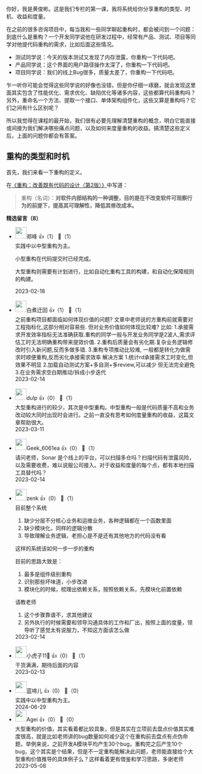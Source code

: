 你好，我是黄俊彬。这是我们专栏的第一课，我将系统给你分享重构的类型、时机、收益和度量。

在之前的很多咨询项目中，每当我和一些同学聊起重构时，都会被问到一个问题：到底什么是重构？一个开发同学说他在研发过程中，经常有产品、测试、项目等同学对他提代码重构的需求，比如后面这些情况。

- 测试同学说：今天的版本测试又发现了内存泄露，你重构一下代码吧。
- 产品同学说：这个界面的用户路径操作太深了，你重构一下代码吧。
- 项目同学说：我们的线上Bug很多，质量太差了，你重构一下代码吧。

乍一听你可能会觉得这些同学说的好像也没错，但是你仔细一琢磨，就会发现这里面其实包含了性能优化、需求优化、缺陷优化等诸多内容，这些都算代码重构吗？另外，重命名一个方法、提取一个接口、单体架构组件化，这些又算是重构吗？它们之间有什么区别呢？

所以我觉得在课程的最开始，我们很有必要先理解清楚重构的概念，明白它能直接或间接为我们解决哪些痛点问题，以及如何来度量重构的收益。搞清楚这些定义后，上面的问题你都会有答案。

## 重构的类型和时机

首先，我们来看一下重构的定义。

在[《重构：改善既有代码的设计（第2版）》](https://book.douban.com/subject/30468597/)中写道：

> 重构（名词）：**对软件内部结构的一种调整，目的是在不改变软件可观察行为的前提下，提高其可理解性，降低其修改成本。**
<div><strong>精选留言（8）</strong></div><ul>
<li><img src="https://static001.geekbang.org/account/avatar/00/10/f9/c5/95b97dfa.jpg" width="30px"><span>郑峰</span> 👍（1） 💬（1）<div>实践中以中型重构为主。

小型重构在代码提交时已经完成。

大型重构则需要有计划进行，比如自动化重构工具的构建，和自动化保障规则的构建。</div>2023-02-18</li><br/><li><img src="https://static001.geekbang.org/account/avatar/00/0f/9c/e3/e4fd2ff5.jpg" width="30px"><span>白煮迁回</span> 👍（1） 💬（1）<div>之前重构项目都面临如何体现价值的问题?
文章中老师说的方重构前就需要对工程指标化,这部分相对容易些.
但对业务价值如何体现比较难?
比如:
1.承接需求开发效率指标无法准确获取.重构的同学一般与开发业务同学是2波人,需求评估工时无法明确重构带来提效价值.
2.重构后质量会有劣化期.复杂业务逻辑修改时引入新问题,反而多做多错.
3.重构专项推动比较难, 一般都是转化为做需求时顺便重构,反而劣化承接需求效率
解决方案
1.统计rd承接需求工时变化,但效果不明显
2.加载自动测试方案+多自测+多review,可以减少 但无法完全避免
3.在业务需求空白期推动&#47;拆成小步迭代</div>2023-02-14</li><br/><li><img src="https://static001.geekbang.org/account/avatar/00/14/10/3d/b3991de7.jpg" width="30px"><span>dulp</span> 👍（0） 💬（1）<div>大型重构进行的较少，其次是中型重构。中型重构一般是代码质量不高和业务改动较大同时出现时会进行。之前一直没有思考如何度量重构的收益，这篇文章帮助很大。</div>2023-03-11</li><br/><li><img src="https://static001.geekbang.org/account/avatar/00/11/2a/27/4c32c4ad.jpg" width="30px"><span>Geek_6061ea</span> 👍（0） 💬（1）<div>请问老师，Sonar 是个线上的平台，可以扫描多仓吗？扫描代码有泄露风险，以及需要收费，难以说服公司接入。对于收益和度量的每个点，都有本地扫描工具替代吗？</div>2023-02-14</li><br/><li><img src="https://static001.geekbang.org/account/avatar/00/0f/77/a5/c5ae871d.jpg" width="30px"><span>zenk</span> 👍（0） 💬（1）<div>目前整个系统
1. 缺少分层不分核心业务和运维业务，各种逻辑都在一个函数里面
2. 缺少模块化，同样的逻辑分散
3. 导致理解业务逻辑，老担心是不是还有其他地方的代码没有看

这样的系统该如何一步一步的重构

目前的思路大致是：
1. 最多是组件级别重构
2. 识别那些坏味道，小步改进
3. 模块化的时候，梳理出依赖关系，按照依赖关系，先模块化前置依赖

请教老师
1. 这个步骤靠谱不，求其他建议
2. 另外执行的时候需要和领导沟通具体的工作和厂出，按照上面的度量，领导听了感觉太有说服力，不知这方面该怎么做</div>2023-02-14</li><br/><li><img src="https://static001.geekbang.org/account/avatar/00/2b/63/57/b8eef585.jpg" width="30px"><span>小虎子11🐯</span> 👍（0） 💬（1）<div>干货满满，期待后面的内容</div>2023-02-13</li><br/><li><img src="https://static001.geekbang.org/account/avatar/00/11/08/46/8b244fc3.jpg" width="30px"><span>蓝啼儿</span> 👍（0） 💬（0）<div>实践中以中型重构为主。
</div>2024-06-29</li><br/><li><img src="https://static001.geekbang.org/account/avatar/00/14/46/71/28aa77a7.jpg" width="30px"><span>Agei</span> 👍（0） 💬（0）<div>大型重构的价值，其实看着都比较具象，但是其实在立项前去盘点价值其实难度很高，就是比如老师讲的bug数量如何减少这个在重构前去盘点有点伪命题，举例来说，之前开发A模块平均产生30个bug，重构完之后产生10个bug，这个其实是个结果，但是不一定重构能解决此问题，老师能直接给个大型重构价值推导的具体例子么？这样看着更有借鉴和学习思路，多谢老师</div>2023-05-08</li><br/>
</ul>